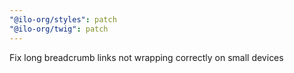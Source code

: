 ```yaml
---
"@ilo-org/styles": patch
"@ilo-org/twig": patch
---
```


Fix long breadcrumb links not wrapping correctly on small devices
